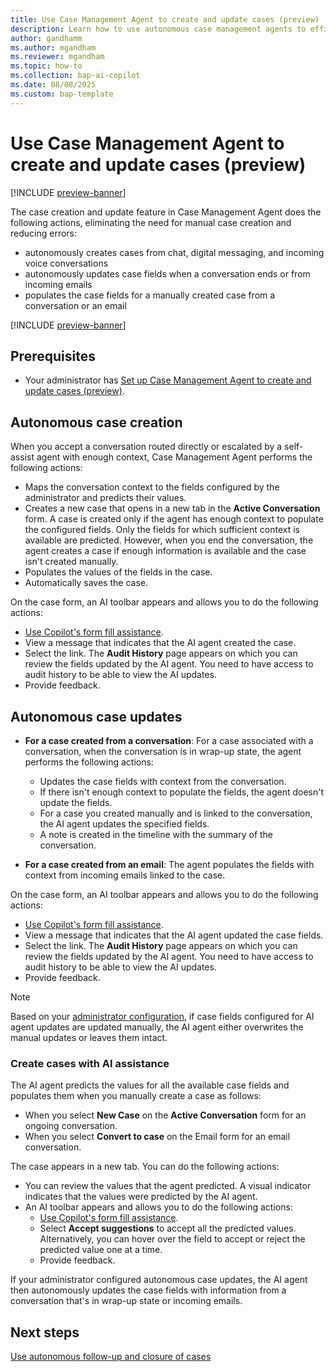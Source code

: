 ```yaml
---
title: Use Case Management Agent to create and update cases (preview)
description: Learn how to use autonomous case management agents to efficiently handle case management tasks.
author: gandhamm
ms.author: mgandham
ms.reviewer: mgandham
ms.topic: how-to 
ms.collection: bap-ai-copilot
ms.date: 08/08/2025
ms.custom: bap-template
---
```


# Use Case Management Agent to create and update cases (preview)

[!INCLUDE [preview-banner](~/../shared-content/shared/preview-includes/preview-banner.md)]

The case creation and update feature in Case Management Agent does the following actions, eliminating the need for manual case creation and reducing errors:

- autonomously creates cases from chat, digital messaging, and incoming voice conversations
- autonomously updates case fields when a conversation ends or from incoming emails
- populates the case fields for a manually created case from a conversation or an email


[!INCLUDE [preview-banner](../../../shared-content/shared/preview-includes/production-ready-preview-dynamics365.md)]

## Prerequisites

- Your administrator has [Set up Case Management Agent to create and update cases (preview)](../administer/set-up-autonomous-case-agents.md).

## Autonomous case creation

When you accept a conversation routed directly or escalated by a self-assist agent with enough context, Case Management Agent performs the following actions:

- Maps the conversation context to the fields configured by the administrator and predicts their values.
- Creates a new case that opens in a new tab in the **Active Conversation** form. A case is created only if the agent has enough context to populate the configured fields. Only the fields for which sufficient context is available are predicted. However, when you end the conversation, the agent creates a case if enough information is available and the case isn't created manually.
- Populates the values of the fields in the case.
- Automatically saves the case.

On the case form, an AI toolbar appears and allows you to do the following actions:

- [Use Copilot's form fill assistance](/power-apps/user/form-filling-assistance).
- View a message that indicates that the AI agent created the case.
- Select the link. The **Audit History** page appears on which you can review the fields updated by the AI agent. You need to have access to audit history to be able to view the AI updates.
- Provide feedback.

## Autonomous case updates

- **For a case created from a conversation**: For a case associated with a conversation, when the conversation is in wrap-up state, the agent performs the following actions:
   - Updates the case fields with context from the conversation.
   - If there isn't enough context to populate the fields, the agent doesn't update the fields.
   - For a case you created manually and is linked to the conversation, the AI agent updates the specified fields.
   - A note is created in the timeline with the summary of the conversation.

- **For a case created from an email**: The agent populates the fields with context from incoming emails linked to the case. 

On the case form, an AI toolbar appears and allows you to do the following actions:

- [Use Copilot's form fill assistance](/power-apps/user/form-filling-assistance).
- View a message that indicates that the AI agent updated the case fields.
- Select the link. The **Audit History** page appears on which you can review the fields updated by the AI agent. You need to have access to audit history to be able to view the AI updates.
- Provide feedback.

> [!NOTE]
> Based on your [administrator configuration](../administer/set-up-autonomous-case-agents.md#configure-autonomous-case-updates), if case fields configured for AI agent updates are updated manually, the AI agent either overwrites the manual updates or leaves them intact.

### Create cases with AI assistance

The AI agent predicts the values for all the available case fields and populates them when you manually create a case as follows:

- When you select **New Case** on the **Active Conversation** form for an ongoing conversation.
- When you select **Convert to case** on the Email form for an email conversation.

The case appears in a new tab. You can do the following actions: 

- You can review the values that the agent predicted. A visual indicator indicates that the values were predicted by the AI agent.
- An AI toolbar appears and allows you to do the following actions:
   - [Use Copilot's form fill assistance](/power-apps/user/form-filling-assistance).
   - Select **Accept suggestions** to accept all the predicted values. Alternatively, you can hover over the field to accept or reject the predicted value one at a time. 
   - Provide feedback.

If your administrator configured autonomous case updates, the AI agent then autonomously updates the case fields with information from a conversation that's in wrap-up state or incoming emails.


## Next steps

 [Use autonomous follow-up and closure of cases](use-case-follow-up-closure.md)